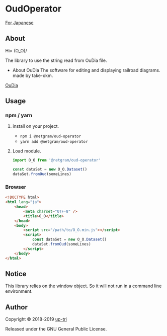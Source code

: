 # OudOperator

[For Japanese](README-ja.md)

## About

Hi> \(O_O)/

The library to use the string read from OuDia file.

-   About OuDia
    The software for editing and displaying railroad diagrams.
    made by take-okm.

[OuDia](http://take-okm.a.la9.jp/oudia/)

## Usage

### npm / yarn

1.  install on your project.

    -   `npm i @netgram/oud-operator`
    -   `yarn add @netgram/oud-operator`

2.  Load module.

    ```js
    import O_O from '@netgram/oud-operator'

    const dataSet = new O_O.Dataset()
    dataSet.fromOud(someLines)
    ```

### Browser

```html
<!DOCTYPE html>
<html lang="ja">
    <head>
        <meta charset="UTF-8" />
        <title>O_O</title>
    </head>
    <body>
        <script src="/path/to/O_O.min.js"></script>
        <script>
            const dataSet = new O_O.Dataset()
            dataSet.fromOud(someLines)
        </script>
    </body>
</html>
```

## Notice

This library relies on the window object. So it will not run in a command line environment.

## Author

Copyright &copy; 2018-2019 [up-tri](https://github.com/up-tri/)

Released under the GNU General Public License.
